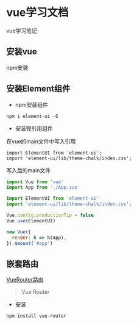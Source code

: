 # vue学习文档
vue学习笔记
## 安装vue
npm安装
## 安装Element组件
* npm安装组件
```
npm i element-ui -S
```
* 安装完引用组件

在vue的main文件中写入引用
```
import ElementUI from 'element-ui';
import 'element-ui/lib/theme-chalk/index.css';
```

写入后的main文件
``` main.js
import Vue from 'vue'
import App from './App.vue'

import ElementUI from 'element-ui'
import 'element-ui/lib/theme-chalk/index.css';

Vue.config.productionTip = false
Vue.use(ElementUI)

new Vue({
  render: h => h(App),
}).$mount('#app')
```
##  嵌套路由
[VueRouter路由](https://router.vuejs.org/zh/installation.html)
> Vue Router
* 安装
```
npm install vue-router
```
